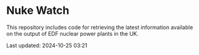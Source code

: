 # Nuke Watch

This repository includes code for retrieving the latest information available on the output of EDF nuclear power plants in the UK.

Last updated: 2024-10-25 03:21